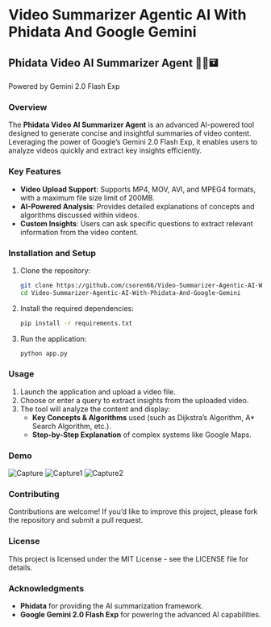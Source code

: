 # Video Summarizer Agentic AI With Phidata And Google Gemini

## Phidata Video AI Summarizer Agent 🎥🎤🖬

Powered by Gemini 2.0 Flash Exp

### Overview

The **Phidata Video AI Summarizer Agent** is an advanced AI-powered tool designed to generate concise and insightful summaries of video content. Leveraging the power of Google’s Gemini 2.0 Flash Exp, it enables users to analyze videos quickly and extract key insights efficiently.

### Key Features

- **Video Upload Support**: Supports MP4, MOV, AVI, and MPEG4 formats, with a maximum file size limit of 200MB.
- **AI-Powered Analysis**: Provides detailed explanations of concepts and algorithms discussed within videos.
- **Custom Insights**: Users can ask specific questions to extract relevant information from the video content.

### Installation and Setup

1. Clone the repository:

   ```bash
   git clone https://github.com/csoren66/Video-Summarizer-Agentic-AI-With-Phidata-And-Google-Gemini.git
   cd Video-Summarizer-Agentic-AI-With-Phidata-And-Google-Gemini
   ```

2. Install the required dependencies:

   ```bash
   pip install -r requirements.txt
   ```

3. Run the application:

   ```bash
   python app.py
   ```

### Usage

1. Launch the application and upload a video file.
2. Choose or enter a query to extract insights from the uploaded video.
3. The tool will analyze the content and display:
   - **Key Concepts & Algorithms** used (such as Dijkstra’s Algorithm, A\* Search Algorithm, etc.).
   - **Step-by-Step Explanation** of complex systems like Google Maps.

### Demo

![Capture](https://github.com/user-attachments/assets/79750a74-31e9-4e07-ab18-b1e0a904c3e6)
![Capture1](https://github.com/user-attachments/assets/1fb16e3a-e882-4e47-9049-333dd01a2186)
![Capture2](https://github.com/user-attachments/assets/d7196269-d24c-4395-889b-c8e98dc7726e)



### Contributing

Contributions are welcome! If you’d like to improve this project, please fork the repository and submit a pull request.

### License

This project is licensed under the MIT License - see the LICENSE file for details.

### Acknowledgments

- **Phidata** for providing the AI summarization framework.
- **Google Gemini 2.0 Flash Exp** for powering the advanced AI capabilities.

